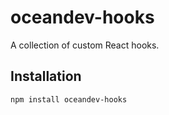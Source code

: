 # oceandev-hooks

A collection of custom React hooks.

## Installation

```sh
npm install oceandev-hooks
